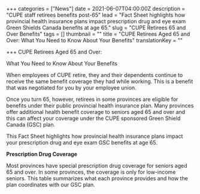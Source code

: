 +++
categories = ["News"]
date = 2021-06-07T04:00:00Z
description = "CUPE staff retirees benefits post-65"
lead = "Fact Sheet highlights how provincial health insurance plans impact prescription drug and eye exam Green Shields Canada benefits at age 65."
slug = "CUPE Retirees 65 and Over Benefits"
tags = []
thumbnail = ""
title = "CUPE Retirees Aged 65 and Over: What You Need to Know About Your Benefits"
translationKey = ""

+++
CUPE Retirees Aged 65 and Over:

What You Need to Know About Your Benefits

When employees of CUPE retire, they and their dependents continue to receive the same benefit coverage they had while working. This is a benefit that was negotiated for you by your employee union.

Once you turn 65, however, retirees in some provinces are eligible for benefits under their public provincial health insurance plan. Many provinces offer additional health benefit coverage to seniors aged 65 and over and this can affect your coverage under the CUPE sponsored Green Shield Canada (GSC) plan.

This Fact Sheet highlights how provincial health insurance plans impact your prescription drug and eye exam GSC benefits at age 65.

**Prescription Drug Coverage**

Most provinces have special prescription drug coverage for seniors aged 65 and over. In some provinces, the coverage is only for low-income seniors. This table summarizes what each province provides and how the plan coordinates with our GSC plan.